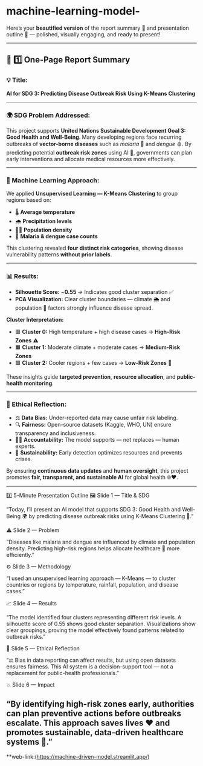 # machine-learning-model-
Here’s your **beautified version** of the report summary 🧾 and presentation outline 🎤 — polished, visually engaging, and ready to present!

---

## 🧾 **1️⃣ One-Page Report Summary**

### **💡 Title:**

**AI for SDG 3: Predicting Disease Outbreak Risk Using K-Means Clustering**

---

### **🌍 SDG Problem Addressed:**

This project supports **United Nations Sustainable Development Goal 3: Good Health and Well-Being**.
Many developing regions face recurring outbreaks of **vector-borne diseases** such as *malaria* 🦟 and *dengue* 🩸.
By predicting potential **outbreak risk zones** using AI 🤖, governments can plan early interventions and allocate medical resources more effectively.

---

### **🧠 Machine Learning Approach:**

We applied **Unsupervised Learning — K-Means Clustering** to group regions based on:

* 🌡️ **Average temperature**
* 🌧️ **Precipitation levels**
* 🧍‍♀️ **Population density**
* 🦟 **Malaria & dengue case counts**

This clustering revealed **four distinct risk categories**, showing disease vulnerability patterns **without prior labels**.

---

### **📊 Results:**

* **Silhouette Score:** ~**0.55** → Indicates good cluster separation ✅
* **PCA Visualization:** Clear cluster boundaries — climate 🌦️ and population 👥 factors strongly influence disease spread.

**Cluster Interpretation:**

* 🟥 **Cluster 0:** High temperature + high disease cases → **High-Risk Zones** ⚠️
* 🟧 **Cluster 1:** Moderate climate + moderate cases → **Medium-Risk Zones**
* 🟩 **Cluster 2:** Cooler regions + few cases → **Low-Risk Zones** 🌿

These insights guide **targeted prevention**, **resource allocation**, and **public-health monitoring**.

---

### **🤝 Ethical Reflection:**

* ⚖️ **Data Bias:** Under-reported data may cause unfair risk labeling.
* 🔍 **Fairness:** Open-source datasets (Kaggle, WHO, UN) ensure transparency and inclusiveness.
* 🧑‍⚕️ **Accountability:** The model supports — not replaces — human experts.
* 🌱 **Sustainability:** Early detection optimizes resources and prevents crises.

By ensuring **continuous data updates** and **human oversight**, this project promotes **fair, transparent, and sustainable AI** for global health 🌐❤️.

---

3️⃣ 5-Minute Presentation Outline
🖼️ Slide 1 — Title & SDG

“Today, I’ll present an AI model that supports SDG 3: Good Health and Well-Being 🌍
by predicting disease outbreak risks using K-Means Clustering 🤖.”

⚠️ Slide 2 — Problem

“Diseases like malaria and dengue are influenced by climate and population density.
Predicting high-risk regions helps allocate healthcare 🏥 more efficiently.”

⚙️ Slide 3 — Methodology

“I used an unsupervised learning approach — K-Means —
to cluster countries or regions by temperature, rainfall, population, and disease cases.”

📈 Slide 4 — Results

“The model identified four clusters representing different risk levels.
A silhouette score of 0.55 shows good cluster separation.
Visualizations show clear groupings, proving the model effectively found patterns related to outbreak risks.”

🧭 Slide 5 — Ethical Reflection

“⚖️ Bias in data reporting can affect results, but using open datasets ensures fairness.
This AI system is a decision-support tool — not a replacement for public-health professionals.”

💥 Slide 6 — Impact

“By identifying high-risk zones early, authorities can plan preventive actions before outbreaks escalate.
This approach saves lives ❤️ and promotes sustainable, data-driven healthcare systems 🌱.”
---
**web-link:(https://machine-driven-model.streamlit.app/)


